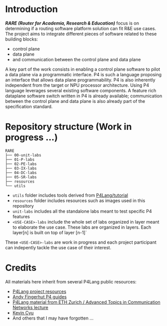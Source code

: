 # Introduction

_**RARE (Router for Academia, Research & Education)**_ focus is on determining if a routing software platform  solution can fit R&E use cases. The project aims to integrate different pieces of software related to these building blocks:

* control plane
* data plane
* and communication between the control plane and data plane

A key part of the work consists in enabling a control plane software to pilot a data plane via a programmatic interface. P4 is such a language proposing an interface that allows data plane programmability. P4 is also inherently independent from the target or NPU processor architecture.
Using P4 language leverages several existing software components. A feature rich dataplane software switch written in P4 is already available; communication between the control plane and data plane is also already part of the specification standard.

# Repository structure (Work in progress ...)
```
RARE
├── 00-unit-labs
├── 01-P-labs
├── 02-PE-labs
├── 03-IX-labs
├── 04-DC-labs
├── 05-SR-labs
├── resources
└── utils
```

* `utils` folder includes tools derived from [P4Lang/tutorial](https://github.com/p4lang/tutorials)
* `resources` folder includes resources such as images used in this repository 
* `unit-labs` includes all the standalone labs meant to test specific P4 features
* `<USE-CASE>-labs` include the whole set of labs organized in layer meant to elaborate the use case. These labs are organized in layers. Each layer[n] is built on top of layer [n-1]`

These `<USE-CASE>-labs` are work in progress and each project participant can indepently tackle the use case of their interest.  

# Credits
All materials here inherit from several P4Lang public resources:
*	[P4Lang project resources](https://p4.org/) 
*	[Andy Fingerhut P4 guides](https://github.com/jafingerhut/p4-guide)
*	[P4Lang material from ETH Zurich / Advanced Topics in Communication Networks lecture](https://github.com/kevinbird61/p4-researching.git)
*	[Kevin Cyu](https://github.com/kevinbird61/p4-researching.git)
*	And others that I may have forgotten ...

